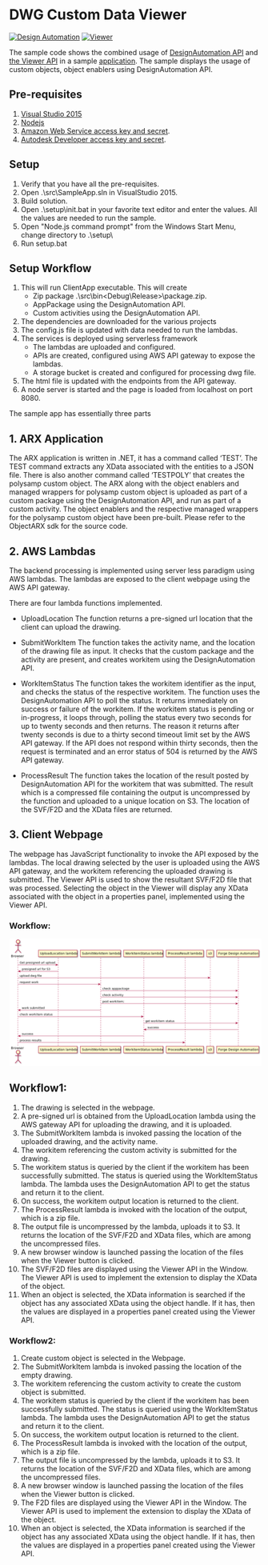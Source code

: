 # DWG Custom Data Viewer

[![Design Automation](https://img.shields.io/badge/Design%20Automation-v2-green.svg)](http://developer.autodesk.com/)
[![Viewer](https://img.shields.io/badge/Viewer-v2.14-green.svg)](http://developer.autodesk.com/)

The sample code shows the combined usage of [DesignAutomation API](https://developer.autodesk.com/en/docs/design-automation/v2) and [the Viewer API](https://developer.autodesk.com/en/docs/viewer/v2/overview/) in a sample [application](http://viewersample.autocad.io/). The sample displays the usage of custom objects, object enablers using DesignAutomation API.

## Pre-requisites
1. [Visual Studio 2015](https://msdn.microsoft.com/en-us/default.aspx)
2. [Nodejs](https://nodejs.org/en/download/)
3. [Amazon Web Service access key and secret](https://aws.amazon.com/).
4. [Autodesk Developer access key and secret](https://developer.autodesk.com/).


## Setup
1. Verify that you have all the pre-requisites.
2. Open .\src\SampleApp.sln in VisualStudio 2015.
3. Build solution.
4. Open .\setup\init.bat in your favorite text editor and enter the values. All the values are needed to run the sample.
5. Open "Node.js command prompt" from the Windows Start Menu, change directory to .\setup\
6. Run setup.bat

## Setup Workflow
1. This will run ClientApp executable. This will create
   - Zip package .\src\bin\<Debug\Release>\package.zip.
   - AppPackage using the DesignAutomation API.
   - Custom activities using the DesignAutomation API.
2. The dependencies are downloaded for the various projects
3. The config.js file is updated with data needed to run the lambdas.
4. The services is deployed using serverless framework
   - The lambdas are uploaded and configured.
   - APIs are created, configured using AWS API gateway to expose the lambdas.
   - A storage bucket is created and configured for processing dwg file.
5. The html file is updated with the endpoints from the API gateway.
6. A node server is started and the page is loaded from localhost on port 8080.

The sample app has essentially three parts

## 1. ARX Application
The ARX application is written in .NET, it has a command called ‘TEST’. The TEST command extracts any XData associated with the entities to a JSON file. 
There is also another command called ‘TESTPOLY’ that creates the polysamp custom object. The ARX along with the object enablers and managed wrappers for polysamp custom object is uploaded as part of a custom package using the DesignAutomation API, and run as part of a custom activity. The object enablers and the respective managed wrappers for the polysamp custom object have been pre-built. Please refer to the ObjectARX sdk for the source code.


## 2. AWS Lambdas
The backend processing is implemented using server less paradigm using AWS lambdas. The lambdas are exposed to the client webpage using the AWS API gateway.

There are four lambda functions implemented.
- UploadLocation
The function returns a pre-signed url location that the client can upload the drawing.

- SubmitWorkItem
The function takes the activity name, and the location of the drawing file as input. It checks that the custom package and the activity are present, and creates workitem using the DesignAutomation API.

- WorkItemStatus
The function takes the workitem identifier as the input, and checks the status of the respective workitem. The function uses the DesignAutomation API to poll the status. It returns immediately on success or failure of the workitem. If the workitem status is pending or in-progress, it loops through, polling the status every two seconds for up to twenty seconds and then returns. The reason it returns after twenty seconds is due to a thirty second timeout limit set by the AWS API gateway. If the API does not respond within thirty seconds, then the request is terminated and an error status of 504 is returned by the AWS API gateway.

- ProcessResult
The function takes the location of the result posted by DesignAutomation API for the workitem that was submitted. The result which is a compressed file containing the output is uncompressed by the function and uploaded to a unique location on S3. The location of the SVF/F2D and the XData files are returned.

## 3. Client Webpage
The webpage has JavaScript functionality to invoke the API exposed by the lambdas. The local drawing selected by the user is uploaded using the AWS API gateway, and the workitem referencing the uploaded drawing is submitted. The Viewer API is used to show the resultant SVF/F2D file that was processed. Selecting the object in the Viewer will display any XData associated with the object in a properties panel, implemented using the Viewer API.


### Workflow:
![thumbnail](/thumbnail.png)
<!--Plant UML code for Line Diagram -->
<!-- @startuml
actor "Browser" as ua
participant "UploadLocation lambda" as uploader
participant "SubmitWorkItem lambda" as submitter
participant "WorkitemStatus lambda" as statuschecker
participant "ProcessResult lambda" as resultprocessor
participant s3
participant "Forge Design Automation" as acadio
ua -> uploader: Get presigned url upload
uploader -> ua: presigned url for S3
ua -> s3 : upload dwg file
ua -> submitter : request work
submitter -> acadio : check apppackage
submitter -> acadio : check activitiy
submitter -> acadio : post workitem;
submitter -> ua : work submitted
ua -> statuschecker : check workitem status
statuschecker -> acadio : get workitem status
acadio -> statuschecker : success
statuschecker -> ua : success
ua -> resultprocessor : process results
@enduml -->


## Workflow1:
1.	The drawing is selected in the webpage.
2.	A pre-signed url is obtained from the UploadLocation lambda using the AWS gateway API for uploading the drawing, and it is uploaded.
3.	The SubmitWorkItem lambda is invoked passing the location of the uploaded drawing, and the activity name.
4.	The workitem referencing the custom activity is submitted for the drawing.
5.	The workitem status is queried by the client if the workitem has been successfully submitted. The status is queried using the WorkItemStatus lambda. The lambda uses the DesignAutomation API to get the status and return it to the client.
6.	On success, the workitem output location is returned to the client.
7.	The ProcessResult lambda is invoked with the location of the output, which is a zip file.
8.	The output file is uncompressed by the lambda, uploads it to S3. It returns the location of the SVF/F2D and XData files, which are among the uncompressed files.
9.	A new browser window is launched passing the location of the files when the Viewer button is clicked.
10.	The SVF/F2D files are displayed using the Viewer API in the Window. The Viewer API is used to implement the extension to display the XData of the object.
11.	When an object is selected, the XData information is searched if the object has any associated XData using the object handle. If it has, then the values are displayed in a properties panel created using the Viewer API.

### Workflow2:
1.	Create custom object is selected in the Webpage.
2.	The SubmitWorkItem lambda is invoked passing the location of the empty drawing.
3.	The workitem referencing the custom activity to create the custom object is submitted.
4.	The workitem status is queried by the client if the workitem has been successfully submitted. The status is queried using the WorkItemStatus lambda. The lambda uses the DesignAutomation API to get the status and return it to the client.
5.	On success, the workitem output location is returned to the client.
6.	The ProcessResult lambda is invoked with the location of the output, which is a zip file.
7.	The output file is uncompressed by the lambda, uploads it to S3. It returns the location of the SVF/F2D and XData files, which are among the uncompressed files.
8.	A new browser window is launched passing the location of the files when the Viewer button is clicked.
9.	The F2D files are displayed using the Viewer API in the Window. The Viewer API is used to implement the extension to display the XData of the object.
10.	When an object is selected, the XData information is searched if the object has any associated XData using the object handle. If it has, then the values are displayed in a properties panel created using the Viewer API.

